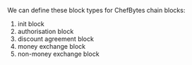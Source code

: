 We can define these block types for ChefBytes chain blocks:

1. init block
2. authorisation block
3. discount agreement block
4. money exchange block
5. non-money exchange block

